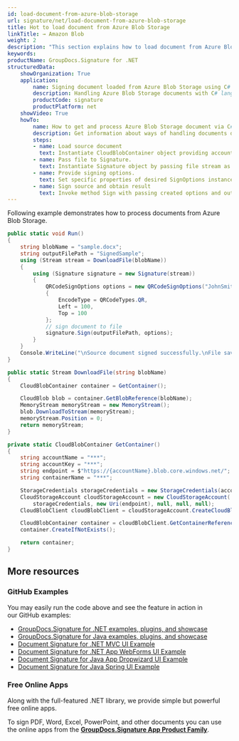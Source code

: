 ```yaml
---
id: load-document-from-azure-blob-storage
url: signature/net/load-document-from-azure-blob-storage
title: Hot to load document from Azure Blob Storage
linkTitle: → Amazon Blob
weight: 2
description: "This section explains how to load document from Azure Blob Storage with GroupDocs.Signature API."
keywords: 
productName: GroupDocs.Signature for .NET
structuredData:
    showOrganization: True
    application:    
        name: Signing document loaded from Azure Blob Storage using C#    
        description: Handling Azure Blob Storage documents with C# language by GroupDocs.Signature for .NET APIs
        productCode: signature
        productPlatform: net 
    showVideo: True
    howTo:
        name: How to get and process Azure Blob Storage document via C# 
        description: Get information about ways of handling documents downloaded from Azure Blob Storage with C#
        steps:
        - name: Load source document
          text: Instantiate CloudBlobContainer object providing account and blob storage data. Download file and save it to stream.
        - name: Pass file to Signature. 
          text: Instantiate Signature object by passing file stream as a constructor parameter.
        - name: Provide signing options. 
          text: Set specific properties of desired SignOptions instance.
        - name: Sign source and obtain result 
          text: Invoke method Sign with passing created options and output file data. You can save signed file using file path or stream.
---
```

Following example demonstrates how to process documents from Azure Blob Storage.

```csharp
public static void Run()
{
    string blobName = "sample.docx";
    string outputFilePath = "SignedSample";
    using (Stream stream = DownloadFile(blobName))
    {
        using (Signature signature = new Signature(stream))
        {
            QRCodeSignOptions options = new QRCodeSignOptions("JohnSmith")
            {
                EncodeType = QRCodeTypes.QR,
                Left = 100,
                Top = 100
            };
            // sign document to file
            signature.Sign(outputFilePath, options);
        }
    }
    Console.WriteLine("\nSource document signed successfully.\nFile saved at " + outputFilePath);
}

public static Stream DownloadFile(string blobName)
{
    CloudBlobContainer container = GetContainer();

    CloudBlob blob = container.GetBlobReference(blobName);
    MemoryStream memoryStream = new MemoryStream();
    blob.DownloadToStream(memoryStream);
    memoryStream.Position = 0;
    return memoryStream;
}

private static CloudBlobContainer GetContainer()
{
    string accountName = "***";
    string accountKey = "***";
    string endpoint = $"https://{accountName}.blob.core.windows.net/";
    string containerName = "***";

    StorageCredentials storageCredentials = new StorageCredentials(accountName, accountKey);
    CloudStorageAccount cloudStorageAccount = new CloudStorageAccount(
        storageCredentials, new Uri(endpoint), null, null, null);
    CloudBlobClient cloudBlobClient = cloudStorageAccount.CreateCloudBlobClient();

    CloudBlobContainer container = cloudBlobClient.GetContainerReference(containerName);
    container.CreateIfNotExists();

    return container;
}
```

## More resources

### GitHub Examples

You may easily run the code above and see the feature in action in our GitHub examples:

* [GroupDocs.Signature for .NET examples, plugins, and showcase](https://github.com/groupdocs-signature/GroupDocs.Signature-for-.NET)
* [GroupDocs.Signature for Java examples, plugins, and showcase](https://github.com/groupdocs-signature/GroupDocs.Signature-for-Java)
* [Document Signature for .NET MVC UI Example](https://github.com/groupdocs-signature/GroupDocs.Signature-for-.NET-MVC)
* [Document Signature for .NET App WebForms UI Example](https://github.com/groupdocs-signature/GroupDocs.Signature-for-.NET-WebForms)
* [Document Signature for Java App Dropwizard UI Example](https://github.com/groupdocs-signature/GroupDocs.Signature-for-Java-Dropwizard)
* [Document Signature for Java Spring UI Example](https://github.com/groupdocs-signature/GroupDocs.Signature-for-Java-Spring)

### Free Online Apps

Along with the full-featured .NET library, we provide simple but powerful free online apps.

To sign PDF, Word, Excel, PowerPoint, and other documents you can use the online apps from the **[GroupDocs.Signature App Product Family](https://products.groupdocs.app/signature/family)**.